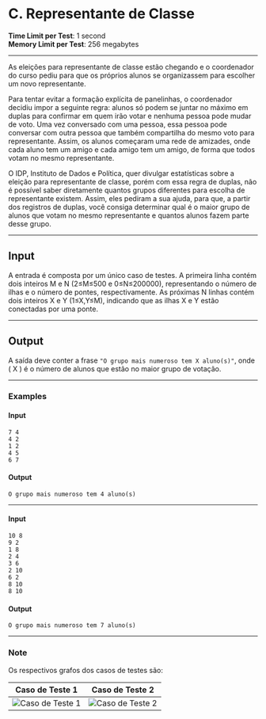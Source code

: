 # C. Representante de Classe

**Time Limit per Test**: 1 second  
**Memory Limit per Test**: 256 megabytes  

---

As eleições para representante de classe estão chegando e o coordenador do curso pediu para que os próprios alunos se organizassem para escolher um novo representante.

Para tentar evitar a formação explícita de panelinhas, o coordenador decidiu impor a seguinte regra: alunos só podem se juntar no máximo em duplas para confirmar em quem irão votar e nenhuma pessoa pode mudar de voto. Uma vez conversado com uma pessoa, essa pessoa pode conversar com outra pessoa que também compartilha do mesmo voto para representante. Assim, os alunos começaram uma rede de amizades, onde cada aluno tem um amigo e cada amigo tem um amigo, de forma que todos votam no mesmo representante.

O IDP, Instituto de Dados e Política, quer divulgar estatísticas sobre a eleição para representante de classe, porém com essa regra de duplas, não é possível saber diretamente quantos grupos diferentes para escolha de representante existem. Assim, eles pediram a sua ajuda, para que, a partir dos registros de duplas, você consiga determinar qual é o maior grupo de alunos que votam no mesmo representante e quantos alunos fazem parte desse grupo.

---

## Input

A entrada é composta por um único caso de testes. A primeira linha contém dois inteiros M e N (2≤M≤500 e 0≤N≤200000), representando o número de ilhas e o número de pontes, respectivamente. As próximas N linhas contém dois inteiros X e Y (1≤X,Y≤M), indicando que as ilhas X e Y estão conectadas por uma ponte.

---

## Output

A saída deve conter a frase `"O grupo mais numeroso tem X aluno(s)"`, onde ( X ) é o número de alunos que estão no maior grupo de votação.

---

### Examples

#### Input
```
7 4
4 2
1 2
4 5
6 7
```

#### Output
```
O grupo mais numeroso tem 4 aluno(s)
```

---

#### Input
```
10 8
9 2
1 8
2 4
3 6
2 10
6 2
8 10
8 10
```

#### Output
```
O grupo mais numeroso tem 7 aluno(s)
```

---

### Note

Os respectivos grafos dos casos de testes são:

Caso de Teste 1                 | Caso de Teste 2
:------------------------------:|:------------------------------:
![Caso de Teste 1](https://i.ibb.co/kD6XS6M/imagem-2024-12-03-002953497.png) | ![Caso de Teste 2](https://i.ibb.co/kD6XS6M/imagem-2024-12-03-002953497.png)